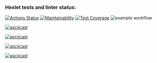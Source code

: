 ### Hexlet tests and linter status:
[![Actions Status](https://github.com/Idealistnik/frontend-project-46/actions/workflows/hexlet-check.yml/badge.svg)](https://github.com/Idealistnik/frontend-project-46/actions)
[![Maintainability](https://api.codeclimate.com/v1/badges/9df71864171f1a9caeb1/maintainability)](https://codeclimate.com/github/Idealistnik/frontend-project-46/maintainability)
[![Test Coverage](https://api.codeclimate.com/v1/badges/9df71864171f1a9caeb1/test_coverage)](https://codeclimate.com/github/Idealistnik/frontend-project-46/test_coverage)
![example workflow](https://github.com/Idealistnik/frontend-project-46/actions/workflows/testing.yml/badge.svg)

[![asciicast](https://asciinema.org/a/2IjdqEwvwMwnk1Jfz6DTVCarb.svg)](https://asciinema.org/a/2IjdqEwvwMwnk1Jfz6DTVCarb)

[![asciicast](https://asciinema.org/a/vtf6DBVyRJUhywHJGNkmGv7JS.svg)](https://asciinema.org/a/vtf6DBVyRJUhywHJGNkmGv7JS)

[![asciicast](https://asciinema.org/a/R2afqlsZcgTVA7dczrFB4Eh3q.svg)](https://asciinema.org/a/R2afqlsZcgTVA7dczrFB4Eh3q)

[![asciicast](https://asciinema.org/a/XxPNuI4f3U7A1GnkMoEvsP7TJ.svg)](https://asciinema.org/a/XxPNuI4f3U7A1GnkMoEvsP7TJ)
